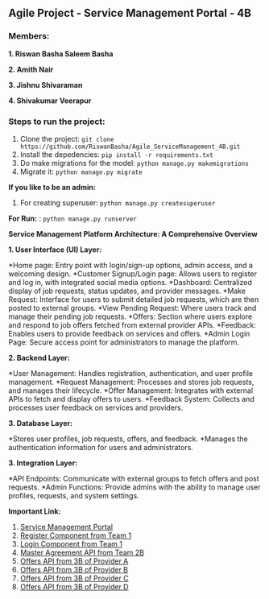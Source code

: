 **<h2>Agile Project - Service Management Portal - 4B</h2>**

**<h3>Members:</h3>**

**1. Riswan Basha Saleem Basha**

**2. Amith Nair**

**3. Jishnu Shivaraman**

**4. Shivakumar Veerapur**



**<h3>Steps to run the project:</h3>**

1. Clone the project: `git clone https://github.com/RiswanBasha/Agile_ServiceManagement_4B.git`
2. Install the depedencies: `pip install -r requirements.txt`
3. Do make migrations for the model: `python manage.py makemigrations`
4. Migrate it: `python manage.py migrate`

**If you like to be an admin:**
1. For creating superuser: `python manage.py createsuperuser`

**For Run:** : `python manage.py runserver`

**Service Management Platform Architecture: A Comprehensive Overview**

**1. User Interface (UI) Layer:**

*Home page: Entry point with login/sign-up options, admin access, and a welcoming design.
*Customer Signup/Login page: Allows users to register and log in, with integrated social media options.
*Dashboard: Centralized display of job requests, status updates, and provider messages.
*Make Request: Interface for users to submit detailed job requests, which are then posted to external groups.
*View Pending Request: Where users track and manage their pending job requests.
*Offers: Section where users explore and respond to job offers fetched from external provider APIs.
*Feedback: Enables users to provide feedback on services and offers.
*Admin Login Page: Secure access point for administrators to manage the platform.

**2. Backend Layer:**

*User Management: Handles registration, authentication, and user profile management.
*Request Management: Processes and stores job requests, and manages their lifecycle.
*Offer Management: Integrates with external APIs to fetch and display offers to users.
*Feedback System: Collects and processes user feedback on services and providers.

**3. Database Layer:**

*Stores user profiles, job requests, offers, and feedback.
*Manages the authentication information for users and administrators.

**3. Integration Layer:**

*API Endpoints: Communicate with external groups to fetch offers and post requests.
*Admin Functions: Provide admins with the ability to manage user profiles, requests, and system settings.

**Important Link:**
  
1. [Service Management Portal](http://13.48.42.106:8000/)
2. [Register Component from Team 1](http://codexauthv2.onrender.com/api/register/)
3. [Login Component from Team 1](http://codexauthv2.onrender.com/api/login/)
4. [Master Agreement API from Team 2B](https://dg4gi3uw0m2xs.cloudfront.net/agreement/)
5. [Offers API from 3B of Provider A](http://ec2-52-90-1-48.compute-1.amazonaws.com:4000/users/offers?provider=A)
6. [Offers API from 3B of Provider B](http://ec2-52-90-1-48.compute-1.amazonaws.com:4000/users/offers?provider=B)
7. [Offers API from 3B of Provider C](http://ec2-52-90-1-48.compute-1.amazonaws.com:4000/users/offers?provider=C)
8. [Offers API from 3B of Provider D](http://ec2-52-90-1-48.compute-1.amazonaws.com:4000/users/offers?provider=D)


